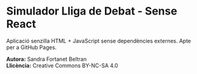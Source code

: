 
# Simulador Lliga de Debat - Sense React

Aplicació senzilla HTML + JavaScript sense dependències externes. Apte per a GitHub Pages.

**Autora:** Sandra Fortanet Beltran  
**Llicència:** Creative Commons BY-NC-SA 4.0
